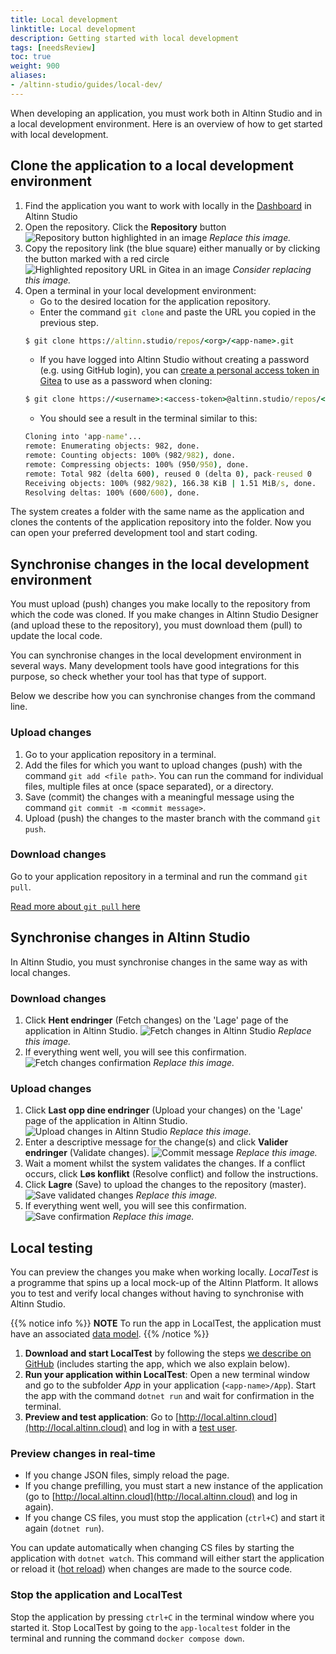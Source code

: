 ```yaml
---
title: Local development
linktitle: Local development
description: Getting started with local development
tags: [needsReview]
toc: true
weight: 900
aliases:
- /altinn-studio/guides/local-dev/
---
```


When developing an application, you must work both in Altinn Studio and in a local development environment.
Here is an overview of how to get started with local development.

## Clone the application to a local development environment

1. Find the application you want to work with locally in the [Dashboard](/en/altinn-studio/v8/getting-started/navigation/dashboard/) in Altinn Studio
2. Open the repository. Click the **Repository** button
    ![Repository button highlighted in an image](find-app-in-dashboard.png)
    *Replace this image.*
3. Copy the repository link (the blue square) either manually or by clicking the button marked with a red circle
    ![Highlighted repository URL in Gitea in an image](copy-repo-link.png)
    *Consider replacing this image.*
4. Open a terminal in your local development environment:
    - Go to the desired location for the application repository.
    - Enter the command `git clone` and paste the URL you copied in the previous step.
    ```cmd
    $ git clone https://altinn.studio/repos/<org>/<app-name>.git
    ```
    -  If you have logged into Altinn Studio without creating a password (e.g. using GitHub login), you can [create a personal access token in Gitea](https://altinn.studio/repos/user/settings/applications) to use as a password when cloning:
    ```cmd
    $ git clone https://<username>:<access-token>@altinn.studio/repos/<org>/<app-name>.git
    ```
    - You should see a result in the terminal similar to this:
    ```cmd
    Cloning into 'app-name'...
    remote: Enumerating objects: 982, done.
    remote: Counting objects: 100% (982/982), done.
    remote: Compressing objects: 100% (950/950), done.
    remote: Total 982 (delta 600), reused 0 (delta 0), pack-reused 0
    Receiving objects: 100% (982/982), 166.38 KiB | 1.51 MiB/s, done.
    Resolving deltas: 100% (600/600), done.
    ```

The system creates a folder with the same name as the application and clones the contents of the application repository into the folder.
Now you can open your preferred development tool and start coding.

## Synchronise changes in the local development environment

You must upload (push) changes you make locally to the repository from which the code was cloned.
If you make changes in Altinn Studio Designer (and upload these to the repository), you must download them (pull) to update the local code.

You can synchronise changes in the local development environment in several ways.
Many development tools have good integrations for this purpose, so check whether your tool has that type of support.

Below we describe how you can synchronise changes from the command line.

### Upload changes

1. Go to your application repository in a terminal.
2. Add the files for which you want to upload changes (push) with the command `git add <file path>`. You can run the command for individual files, multiple files at once (space separated), or a directory.
3. Save (commit) the changes with a meaningful message using the command `git commit -m <commit message>`.
4. Upload (push) the changes to the master branch with the command `git push`.

### Download changes

Go to your application repository in a terminal and run the command `git pull`.

[Read more about `git pull` here](https://git-scm.com/docs/git-pull)

## Synchronise changes in Altinn Studio

In Altinn Studio, you must synchronise changes in the same way as with local changes.

### Download changes
1. Click **Hent endringer** (Fetch changes) on the 'Lage' page of the application in Altinn Studio.
   ![Fetch changes in Altinn Studio](toolbar-hent.png)
   *Replace this image.*
2. If everything went well, you will see this confirmation.
    ![Fetch changes confirmation](pull-successful.png)
    *Replace this image.*

### Upload changes

1. Click **Last opp dine endringer** (Upload your changes) on the 'Lage' page of the application in Altinn Studio.
   ![Upload changes in Altinn Studio](toolbar-last-opp.png)
   *Replace this image.*
2. Enter a descriptive message for the change(s) and click **Valider endringer** (Validate changes).
    ![Commit message](commit-message.png)
    *Replace this image.*
3. Wait a moment whilst the system validates the changes. If a conflict occurs, click **Løs konflikt** (Resolve conflict) and follow the instructions.
4. Click **Lagre** (Save) to upload the changes to the repository (master).
    ![Save validated changes](changes-validated.png)
    *Replace this image.*
5. If everything went well, you will see this confirmation.
    ![Save confirmation](push-successful.png)
    *Replace this image.*

## Local testing

You can preview the changes you make when working locally.
*LocalTest* is a programme that spins up a local mock-up of the Altinn Platform.
It allows you to test and verify local changes without having to synchronise with Altinn Studio.

{{% notice info %}}
**NOTE**
To run the app in LocalTest, the application must have an associated [data model](/en/altinn-studio/v8/reference/data/data-modeling/).
{{% /notice %}}

1. **Download and start LocalTest** by following the steps [we describe on GitHub](https://github.com/Altinn/app-localtest/blob/master/README.md) (includes starting the app, which we also explain below).
2. **Run your application within LocalTest**: Open a new terminal window and go to the subfolder *App* in your application (`<app-name>/App`). Start the app with the command `dotnet run` and wait for confirmation in the terminal.
3. **Preview and test application**: Go to [http://local.altinn.cloud](http://local.altinn.cloud) and log in with a [test user](/en/altinn-studio/v8/reference/testing/local/testusers/).

### Preview changes in real-time

- If you change JSON files, simply reload the page.
- If you change prefilling, you must start a new instance of the application (go to [http://local.altinn.cloud](http://local.altinn.cloud) and log in again).
- If you change CS files, you must stop the application (`ctrl+C`) and start it again (`dotnet run`).

You can update automatically when changing CS files by starting the application with `dotnet watch`.
This command will either start the application or reload it ([hot reload](https://learn.microsoft.com/en-us/dotnet/core/tools/dotnet-watch#hot-reload)) when changes are made to the source code.

### Stop the application and LocalTest

Stop the application by pressing `ctrl+C` in the terminal window where you started it.
Stop LocalTest by going to the `app-localtest` folder in the terminal and running the command `docker compose down`.
